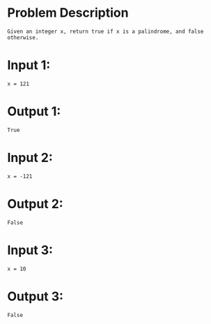 # Problem Description
    Given an integer x, return true if x is a palindrome, and false otherwise.

# Input 1: 
    x = 121
# Output 1: 
    True

# Input 2: 
    x = -121
# Output 2:
    False

# Input 3: 
    x = 10
# Output 3:
    False
